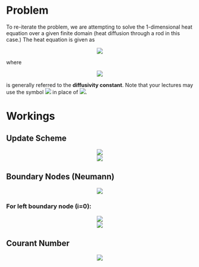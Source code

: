 # Problem

To re-iterate the problem, we are attempting to solve the 1-dimensional heat
equation over a given finite domain (heat diffusion through a rod in this
case.) The heat equation is given as
<!-- $$
\large
\dfrac{\partial u}{\partial t}
= \dfrac{k}{c_p \rho} \dfrac{\partial^2 u}{\partial x^2}
$$ -->

<div align="center"><img src="https://render.githubusercontent.com/render/math?math=%5Clarge%0D%0A%5Cdfrac%7B%5Cpartial%20u%7D%7B%5Cpartial%20t%7D%0D%0A%3D%20%5Cdfrac%7Bk%7D%7Bc_p%20%5Crho%7D%20%5Cdfrac%7B%5Cpartial%5E2%20u%7D%7B%5Cpartial%20x%5E2%7D%0D"></div>

where
<!-- $$
\large
\alpha = \dfrac{k}{c_p\rho}
$$ -->

<div align="center"><img src="https://render.githubusercontent.com/render/math?math=%5Clarge%0D%0A%5Calpha%20%3D%20%5Cdfrac%7Bk%7D%7Bc_p%5Crho%7D%0D"></div>

is generally referred to the **diffusivity constant**. Note that your lectures
may use the symbol <!-- $c^2$ --> <img src="https://render.githubusercontent.com/render/math?math=c%5E2"> in place of <!-- $\alpha$ --> <img src="https://render.githubusercontent.com/render/math?math=%5Calpha">.

# Workings

## Update Scheme

<!-- $$
\large
u^{t+1}_{i} \approx \Delta t c^2 \dfrac{\partial^2 u}{\partial x^2} + u^t_i
$$ -->

<div align="center"><img src="https://render.githubusercontent.com/render/math?math=%5Clarge%0D%0Au%5E%7Bt%2B1%7D_%7Bi%7D%20%5Capprox%20%5CDelta%20t%20c%5E2%20%5Cdfrac%7B%5Cpartial%5E2%20u%7D%7B%5Cpartial%20x%5E2%7D%20%2B%20u%5Et_i%0D"></div>

<!-- $$
\large
\dfrac{\partial^2 u}{\partial x^2} \approx \dfrac{u^t_{i+1} - 2u^t_i + 2u^t_{i-1}}{\Delta x^2}
$$ -->

<div align="center"><img src="https://render.githubusercontent.com/render/math?math=%5Clarge%0D%0A%5Cdfrac%7B%5Cpartial%5E2%20u%7D%7B%5Cpartial%20x%5E2%7D%20%5Capprox%20%5Cdfrac%7Bu%5Et_%7Bi%2B1%7D%20-%202u%5Et_i%20%2B%202u%5Et_%7Bi-1%7D%7D%7B%5CDelta%20x%5E2%7D%0D"></div>

## Boundary Nodes (Neumann)

<!-- $$
\large
\left.\dfrac{\partial u}{\partial x}\right|_\text{boundary} = 0
$$ -->

<div align="center"><img src="https://render.githubusercontent.com/render/math?math=%5Clarge%0D%0A%5Cleft.%5Cdfrac%7B%5Cpartial%20u%7D%7B%5Cpartial%20x%7D%5Cright%7C_%5Ctext%7Bboundary%7D%20%3D%200%0D"></div>

### For left boundary node (i=0):

<!-- $$
\large
\left.\dfrac{\partial u}{\partial x}\right|_\text{n=0} \approx
\dfrac{-u^t_2 + 4u^t_1 - 3u^t_0}{\Delta x} = 0
$$ -->

<div align="center"><img src="https://render.githubusercontent.com/render/math?math=%5Clarge%0D%0A%5Cleft.%5Cdfrac%7B%5Cpartial%20u%7D%7B%5Cpartial%20x%7D%5Cright%7C_%5Ctext%7Bn%3D0%7D%20%5Capprox%0D%0A%5Cdfrac%7B-u%5Et_2%20%2B%204u%5Et_1%20-%203u%5Et_0%7D%7B%5CDelta%20x%7D%20%3D%200%0D"></div>

<!-- $$
\large
u^t_0 = \dfrac{4u^t_1 - u_2}{3}
$$ -->

<div align="center"><img src="https://render.githubusercontent.com/render/math?math=%5Clarge%0D%0Au%5Et_0%20%3D%20%5Cdfrac%7B4u%5Et_1%20-%20u_2%7D%7B3%7D%0D"></div>

## Courant Number

<!-- $$
\large
\sigma = c^2 \dfrac{\Delta t}{\Delta x^2} \leq 0.5
$$ -->

<div align="center"><img src="https://render.githubusercontent.com/render/math?math=%5Clarge%0D%0A%5Csigma%20%3D%20c%5E2%20%5Cdfrac%7B%5CDelta%20t%7D%7B%5CDelta%20x%5E2%7D%20%5Cleq%200.5%0D"></div>